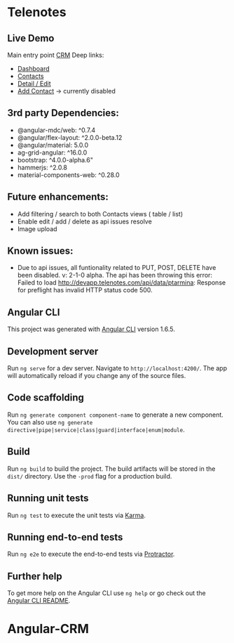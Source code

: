 # Telenotes

## Live Demo

Main entry point [CRM](http://crm.tarmina.com/)
Deep links:
* [Dashboard](http://crm.tarmina.com/#/dash-board)
* [Contacts](http://crm.tarmina.com/#/contacts)
* [Detail / Edit](http://crm.tarmina.com/#/edit-contact/8037691)
* [Add Contact](http://crm.tarmina.com/#/add-contact) -> currently disabled

## 3rd party Dependencies:

* @angular-mdc/web: ^0.7.4
* @angular/flex-layout: ^2.0.0-beta.12
* @angular/material: 5.0.0
* ag-grid-angular: ^16.0.0
* bootstrap: ^4.0.0-alpha.6"
* hammerjs: ^2.0.8
* material-components-web: ^0.28.0

## Future enhancements:
* Add filtering / search to both Contacts views ( table / list)
* Enable edit / add / delete as api issues resolve
* Image upload

## Known issues:

* Due to api issues, all funtionality related to PUT, POST, DELETE have been disabled. v: 2-1-0 alpha.
The api has been throwing this error:
Failed to load http://devapp.telenotes.com/api/data/ptarmina: Response for preflight has invalid HTTP status code 500.

## Angular CLI

This project was generated with [Angular CLI](https://github.com/angular/angular-cli) version 1.6.5.

## Development server

Run `ng serve` for a dev server. Navigate to `http://localhost:4200/`. The app will automatically reload if you change any of the source files.

## Code scaffolding

Run `ng generate component component-name` to generate a new component. You can also use `ng generate directive|pipe|service|class|guard|interface|enum|module`.

## Build

Run `ng build` to build the project. The build artifacts will be stored in the `dist/` directory. Use the `-prod` flag for a production build.

## Running unit tests

Run `ng test` to execute the unit tests via [Karma](https://karma-runner.github.io).

## Running end-to-end tests

Run `ng e2e` to execute the end-to-end tests via [Protractor](http://www.protractortest.org/).

## Further help

To get more help on the Angular CLI use `ng help` or go check out the [Angular CLI README](https://github.com/angular/angular-cli/blob/master/README.md).
# Angular-CRM
